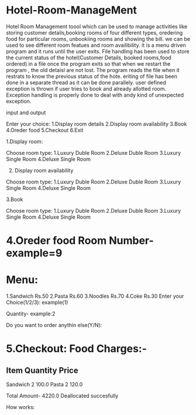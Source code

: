 # Hotel-Room-ManageMent

Hotel Room Management toool which can be used to manage activities like storing customer details,booking rooms of four different types, oredering food for particular rooms, unbookiing rooms and showing the bill.
we can be used to see different room featues and room availibility. it is a menu driven program and it runs until the user exits.
File handling has been used to store the current status of the hotel(Customer Details, booked rooms,food ordered) in a file once the program exits so that when we restart the program , the old detaisl are not lost.
The program reads the file when it restrats to know the previous status of the hote. eriting of file has been done in a separate thread as it can be done parallely.
user defined exception is thrown if user tries to book and already allotted room.
Exception handling is properly done to deal with andy kind of unexpected exception.


input and output

Enter your choice:
1.Display room details
2.Display room availability
3.Book
4.Oreder food
5.Checkout
6.Exit

1.Display room:

Choose room type:
1.Luxury Duble Room
2.Deluxe Duble Room
3.Luxury Single Room
4.Deluxe Single Room

2. Display room availability

Choose room type:
1.Luxury Duble Room
2.Deluxe Duble Room
3.Luxury Single Room
4.Deluxe Single Room

3.Book

Choose room type:
1.Luxury Duble Room
2.Deluxe Duble Room
3.Luxury Single Room
4.Deluxe Single Room

4.Oreder food
Room Number- example=9
==========
   Menu:
==========

1.Sandwich      Rs.50
2.Pasta         Rs.60
3.Noodles       Rs.70
4.Coke          Rs.30
Enter your Choice(1/2/3): example(1)

Quantity- example:2

Do you want to order anythin else(Y/N):

5.Checkout:
Food Charges:-
===============
Item   Quantity    Price
-------------------------
Sandwich  2         100.0
Pasta     2         120.0

Total Amount- 4220.0
Deallocated succesfully




How works:



